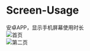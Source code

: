 # Screen-Usage
安卓APP，显示手机屏幕使用时长  
![首页](https://github.com/georgezzzh/imageRepo/raw/master/screen_time/screen_time_home.png)  
![第二页](https://github.com/georgezzzh/imageRepo/raw/master/screen_time/screen_time_daily.png)  
